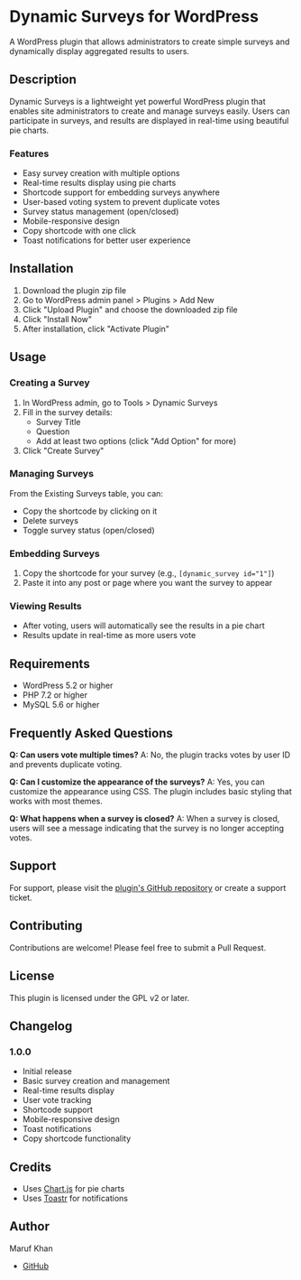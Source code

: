 # Dynamic Surveys for WordPress

A WordPress plugin that allows administrators to create simple surveys and dynamically display aggregated results to users.

## Description

Dynamic Surveys is a lightweight yet powerful WordPress plugin that enables site administrators to create and manage surveys easily. Users can participate in surveys, and results are displayed in real-time using beautiful pie charts.

### Features

- Easy survey creation with multiple options
- Real-time results display using pie charts
- Shortcode support for embedding surveys anywhere
- User-based voting system to prevent duplicate votes
- Survey status management (open/closed)
- Mobile-responsive design
- Copy shortcode with one click
- Toast notifications for better user experience

## Installation

1. Download the plugin zip file
2. Go to WordPress admin panel > Plugins > Add New
3. Click "Upload Plugin" and choose the downloaded zip file
4. Click "Install Now"
5. After installation, click "Activate Plugin"

## Usage

### Creating a Survey

1. In WordPress admin, go to Tools > Dynamic Surveys
2. Fill in the survey details:
   - Survey Title
   - Question
   - Add at least two options (click "Add Option" for more)
3. Click "Create Survey"

### Managing Surveys

From the Existing Surveys table, you can:
- Copy the shortcode by clicking on it
- Delete surveys
- Toggle survey status (open/closed)

### Embedding Surveys

1. Copy the shortcode for your survey (e.g., `[dynamic_survey id="1"]`)
2. Paste it into any post or page where you want the survey to appear

### Viewing Results

- After voting, users will automatically see the results in a pie chart
- Results update in real-time as more users vote

## Requirements

- WordPress 5.2 or higher
- PHP 7.2 or higher
- MySQL 5.6 or higher

## Frequently Asked Questions

**Q: Can users vote multiple times?**
A: No, the plugin tracks votes by user ID and prevents duplicate voting.

**Q: Can I customize the appearance of the surveys?**
A: Yes, you can customize the appearance using CSS. The plugin includes basic styling that works with most themes.

**Q: What happens when a survey is closed?**
A: When a survey is closed, users will see a message indicating that the survey is no longer accepting votes.

## Support

For support, please visit the [plugin's GitHub repository](https://github.com/marufmks/dynamic-survey) or create a support ticket.

## Contributing

Contributions are welcome! Please feel free to submit a Pull Request.

## License

This plugin is licensed under the GPL v2 or later.

## Changelog

### 1.0.0
- Initial release
- Basic survey creation and management
- Real-time results display
- User vote tracking
- Shortcode support
- Mobile-responsive design
- Toast notifications
- Copy shortcode functionality

## Credits

- Uses [Chart.js](https://www.chartjs.org/) for pie charts
- Uses [Toastr](https://github.com/CodeSeven/toastr) for notifications

## Author

Maruf Khan
- [GitHub](https://github.com/marufmks) 